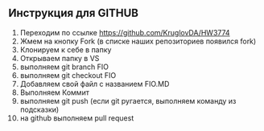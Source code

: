 ## Инструкция для GITHUB

1. Переходим по ссылке https://github.com/KruglovDA/HW3774
2. Жмем на кнопку Fork (в списке наших репозиториев появился fork)
3. Клонируем к себе в папку
4. Открываем папку в VS
5. выполняем git branch FIO
6. выполняем git checkout FIO
7. Добавляем свой файл с названием FIO.MD
8. Выполняем Коммит
9. выполняем git push (если git ругается, выполняем команду из подсказки)
10. на github выполняем pull request 